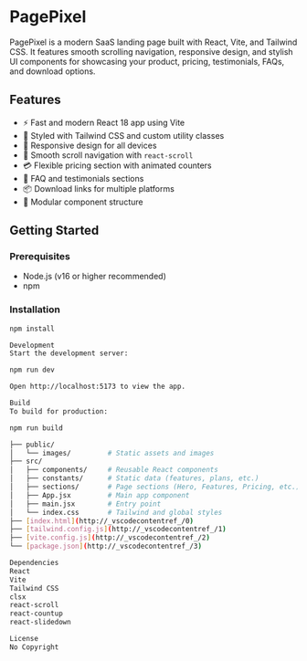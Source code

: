 # PagePixel

PagePixel is a modern SaaS landing page built with React, Vite, and Tailwind CSS. It features smooth scrolling navigation, responsive design, and stylish UI components for showcasing your product, pricing, testimonials, FAQs, and download options.

## Features

- ⚡ Fast and modern React 18 app using Vite
- 🎨 Styled with Tailwind CSS and custom utility classes
- 📱 Responsive design for all devices
- 🚀 Smooth scroll navigation with `react-scroll`
- 💳 Flexible pricing section with animated counters
- 💬 FAQ and testimonials sections
- 📦 Download links for multiple platforms
- 🧩 Modular component structure

## Getting Started

### Prerequisites

- Node.js (v16 or higher recommended)
- npm

### Installation

```sh
npm install

Development
Start the development server:

npm run dev

Open http://localhost:5173 to view the app.

Build
To build for production:

npm run build

├── public/
│   └── images/         # Static assets and images
├── src/
│   ├── components/     # Reusable React components
│   ├── constants/      # Static data (features, plans, etc.)
│   ├── sections/       # Page sections (Hero, Features, Pricing, etc.)
│   ├── App.jsx         # Main app component
│   ├── main.jsx        # Entry point
│   └── index.css       # Tailwind and global styles
├── [index.html](http://_vscodecontentref_/0)
├── [tailwind.config.js](http://_vscodecontentref_/1)
├── [vite.config.js](http://_vscodecontentref_/2)
└── [package.json](http://_vscodecontentref_/3)

Dependencies
React
Vite
Tailwind CSS
clsx
react-scroll
react-countup
react-slidedown

License
No Copyright

